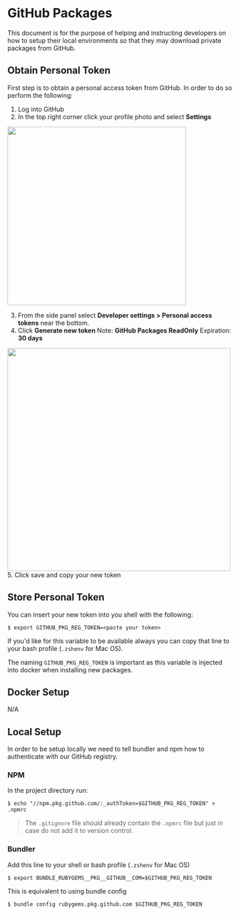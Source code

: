 # GitHub Packages

This document is for the purpose of helping and instructing developers on how to
setup their local environments so that they may download private packages from GitHub.

## Obtain Personal Token

First step is to obtain a personal access token from GitHub. In order to do so perform
the following:

1. Log into GitHub
2. In the top right corner click your profile photo and select **Settings**
<img src='./images/github-user-settings.png' height=400 />

3. From the side panel select **Developer settings > Personal access tokens** near the bottom.
4. Click **Generate new token**
Note: **GitHub Packages ReadOnly**
Expiration: **30 days**
<img src='./images/github-personal-access-token-packages.png' height=500 />
5. Click save and copy your new token

## Store Personal Token

You can insert your new token into you shell with the following:

    $ export GITHUB_PKG_REG_TOKEN=<paste your token>

If you'd like for this variable to be available always you can copy that line to your
bash profile (`.zshenv` for Mac OS).

The naming `GITHUB_PKG_REG_TOKEN` is important as this variable is injected into docker when installing
new packages.

## Docker Setup

N/A

## Local Setup

In order to be setup locally we need to tell bundler and npm how to authenticate with our
GitHub registry.

### NPM

In the project directory run:

    $ echo "//npm.pkg.github.com/:_authToken=$GITHUB_PKG_REG_TOKEN" > .npmrc

> The `.gitignore` file should already contain the `.npmrc` file but just in case
> do not add it to version control.

### Bundler

Add this line to your shell or bash profile (`.zshenv` for Mac OS)

    $ export BUNDLE_RUBYGEMS__PKG__GITHUB__COM=$GITHUB_PKG_REG_TOKEN

This is equivalent to using bundle config

    $ bundle config rubygems.pkg.github.com $GITHUB_PKG_REG_TOKEN
